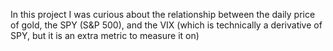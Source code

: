 In this project I was curious about the relationship between the daily price of gold, the SPY (S&P 500), and the VIX (which is technically a derivative of SPY, but it is an extra metric to measure it on) 
